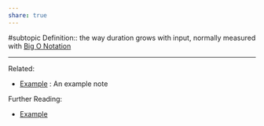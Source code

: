 ```yaml
---
share: true
---
```


#subtopic 
Definition:: the way duration grows with input, normally measured with [Big O Notation](./Big%20O%20Notation.md)

---
Related:
- [Example](../Meta/Example.md) : An example note

Further Reading:
- [Example](../Meta/Example.md)
